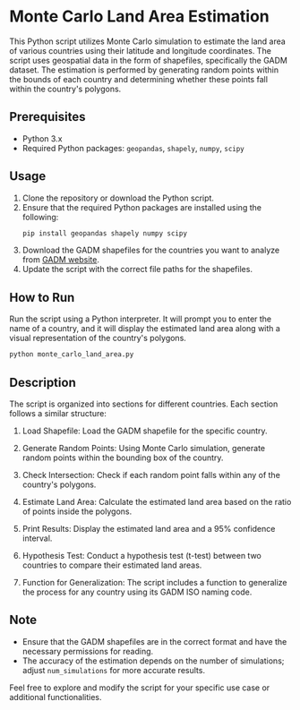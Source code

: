 # Monte Carlo Land Area Estimation

This Python script utilizes Monte Carlo simulation to estimate the land area of various countries using their latitude and longitude coordinates. The script uses geospatial data in the form of shapefiles, specifically the GADM dataset. The estimation is performed by generating random points within the bounds of each country and determining whether these points fall within the country's polygons.

## Prerequisites
- Python 3.x
- Required Python packages: `geopandas`, `shapely`, `numpy`, `scipy`

## Usage
1. Clone the repository or download the Python script.
2. Ensure that the required Python packages are installed using the following:
    ```bash
    pip install geopandas shapely numpy scipy
    ```
3. Download the GADM shapefiles for the countries you want to analyze from [GADM website](https://gadm.org/download_world.html).
4. Update the script with the correct file paths for the shapefiles.

## How to Run
Run the script using a Python interpreter. It will prompt you to enter the name of a country, and it will display the estimated land area along with a visual representation of the country's polygons.

```bash
python monte_carlo_land_area.py
```

## Description
The script is organized into sections for different countries. Each section follows a similar structure:

1. Load Shapefile: Load the GADM shapefile for the specific country.

2. Generate Random Points: Using Monte Carlo simulation, generate random points within the bounding box of the country.

3. Check Intersection: Check if each random point falls within any of the country's polygons.

4. Estimate Land Area: Calculate the estimated land area based on the ratio of points inside the polygons.

5. Print Results: Display the estimated land area and a 95% confidence interval.

6. Hypothesis Test: Conduct a hypothesis test (t-test) between two countries to compare their estimated land areas.

7. Function for Generalization: The script includes a function to generalize the process for any country using its GADM ISO naming code.

## Note
- Ensure that the GADM shapefiles are in the correct format and have the necessary permissions for reading.
- The accuracy of the estimation depends on the number of simulations; adjust `num_simulations` for more accurate results.

Feel free to explore and modify the script for your specific use case or additional functionalities.
